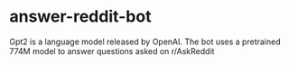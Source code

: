 # answer-reddit-bot
Gpt2 is a language model released by OpenAI.
The bot uses a pretrained 774M model to answer questions asked on r/AskReddit

